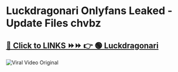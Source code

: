 
 # Luckdragonari Onlyfans Leaked - Update Files chvbz

## <h2><a href="https://clipsfans.com/Luckdragonari&ref=git">🔗 Click to LINKS ⏩⏩ 👉 🟢 Luckdragonari </a></h2>

<a href="https://clipsfans.com/Luckdragonari&ref=git" rel="nofollow" data-target="animated-image.originalLink"><img src="https://i.ibb.co.com/xMMVF88/686577567.gif" alt="Viral Video Original" style="max-width: 100%; display: inline-block;" data-target="animated-image.originalImage"></a>


